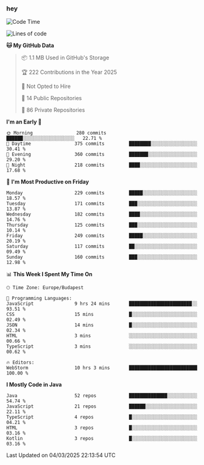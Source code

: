 ### hey

<!--START_SECTION:waka-->
![Code Time](http://img.shields.io/badge/Code%20Time-1%2C120%20hrs%2013%20mins-blue)

![Lines of code](https://img.shields.io/badge/From%20Hello%20World%20I%27ve%20Written-2.4%20million%20lines%20of%20code-blue)

**🐱 My GitHub Data** 

> 📦 1.1 MB Used in GitHub's Storage 
 > 
> 🏆 222 Contributions in the Year 2025
 > 
> 🚫 Not Opted to Hire
 > 
> 📜 14 Public Repositories 
 > 
> 🔑 86 Private Repositories 
 > 
**I'm an Early 🐤** 

```text
🌞 Morning                280 commits         ██████░░░░░░░░░░░░░░░░░░░   22.71 % 
🌆 Daytime                375 commits         ████████░░░░░░░░░░░░░░░░░   30.41 % 
🌃 Evening                360 commits         ███████░░░░░░░░░░░░░░░░░░   29.20 % 
🌙 Night                  218 commits         ████░░░░░░░░░░░░░░░░░░░░░   17.68 % 
```
📅 **I'm Most Productive on Friday** 

```text
Monday                   229 commits         █████░░░░░░░░░░░░░░░░░░░░   18.57 % 
Tuesday                  171 commits         ███░░░░░░░░░░░░░░░░░░░░░░   13.87 % 
Wednesday                182 commits         ████░░░░░░░░░░░░░░░░░░░░░   14.76 % 
Thursday                 125 commits         ███░░░░░░░░░░░░░░░░░░░░░░   10.14 % 
Friday                   249 commits         █████░░░░░░░░░░░░░░░░░░░░   20.19 % 
Saturday                 117 commits         ██░░░░░░░░░░░░░░░░░░░░░░░   09.49 % 
Sunday                   160 commits         ███░░░░░░░░░░░░░░░░░░░░░░   12.98 % 
```


📊 **This Week I Spent My Time On** 

```text
🕑︎ Time Zone: Europe/Budapest

💬 Programming Languages: 
JavaScript               9 hrs 24 mins       ███████████████████████░░   93.51 % 
CSS                      15 mins             █░░░░░░░░░░░░░░░░░░░░░░░░   02.49 % 
JSON                     14 mins             █░░░░░░░░░░░░░░░░░░░░░░░░   02.34 % 
HTML                     3 mins              ░░░░░░░░░░░░░░░░░░░░░░░░░   00.66 % 
TypeScript               3 mins              ░░░░░░░░░░░░░░░░░░░░░░░░░   00.62 % 

🔥 Editors: 
WebStorm                 10 hrs 3 mins       █████████████████████████   100.00 % 
```

**I Mostly Code in Java** 

```text
Java                     52 repos            ██████████████░░░░░░░░░░░   54.74 % 
JavaScript               21 repos            ██████░░░░░░░░░░░░░░░░░░░   22.11 % 
TypeScript               4 repos             █░░░░░░░░░░░░░░░░░░░░░░░░   04.21 % 
HTML                     3 repos             █░░░░░░░░░░░░░░░░░░░░░░░░   03.16 % 
Kotlin                   3 repos             █░░░░░░░░░░░░░░░░░░░░░░░░   03.16 % 
```




 Last Updated on 04/03/2025 22:13:54 UTC
<!--END_SECTION:waka-->
